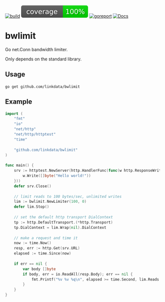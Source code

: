 [![build](https://github.com/linkdata/bwlimit/actions/workflows/go.yml/badge.svg)](https://github.com/linkdata/bwlimit/actions/workflows/go.yml)
[![coverage](https://github.com/linkdata/bwlimit/blob/coverage/main/badge.svg)](https://htmlpreview.github.io/?https://github.com/linkdata/bwlimit/blob/coverage/main/report.html)
[![goreport](https://goreportcard.com/badge/github.com/linkdata/bwlimit)](https://goreportcard.com/report/github.com/linkdata/bwlimit)
[![Docs](https://godoc.org/github.com/linkdata/bwlimit?status.svg)](https://godoc.org/github.com/linkdata/bwlimit)

# bwlimit

Go net.Conn bandwidth limiter.

Only depends on the standard library.

## Usage

`go get github.com/linkdata/bwlimit`

## Example

```go
import (
	"fmt"
	"io"
	"net/http"
	"net/http/httptest"
	"time"

	"github.com/linkdata/bwlimit"
)

func main() {
	srv := httptest.NewServer(http.HandlerFunc(func(w http.ResponseWriter, r *http.Request) {
		w.Write([]byte("Hello world!"))
	}))
	defer srv.Close()

	// limit reads to 100 bytes/sec, unlimited writes
	lim := bwlimit.NewLimiter(100, 0)
	defer lim.Stop()

	// set the default http transport DialContext
	tp := http.DefaultTransport.(*http.Transport)
	tp.DialContext = lim.Wrap(nil).DialContext

	// make a request and time it
	now := time.Now()
	resp, err := http.Get(srv.URL)
	elapsed := time.Since(now)

	if err == nil {
		var body []byte
		if body, err = io.ReadAll(resp.Body); err == nil {
			fmt.Printf("%v %v %q\n", elapsed >= time.Second, lim.Reads.Count.Load() > 100, string(body))
		}
	}
}
```